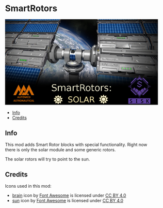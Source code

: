 # SmartRotors
![SmartRotors](./Mod/thumb.jpg)

* [Info](#info)
* [Credits](#credits)

## Info

This mod adds Smart Rotor blocks with special functionality.
Right now there is only the solar module and some generic rotors.

The solar rotors will try to point to the sun.

## Credits

Icons used in this mod:
* [brain](https://fontawesome.com/icons/brain?style=solid) icon by [Font Awesome](https://fontawesome.com) is licensed under [CC BY 4.0](https://fontawesome.com/license/free)
* [sun](https://fontawesome.com/icons/sun?style=solid) icon by [Font Awesome](https://fontawesome.com) is licensed under [CC BY 4.0](https://fontawesome.com/license/free)
